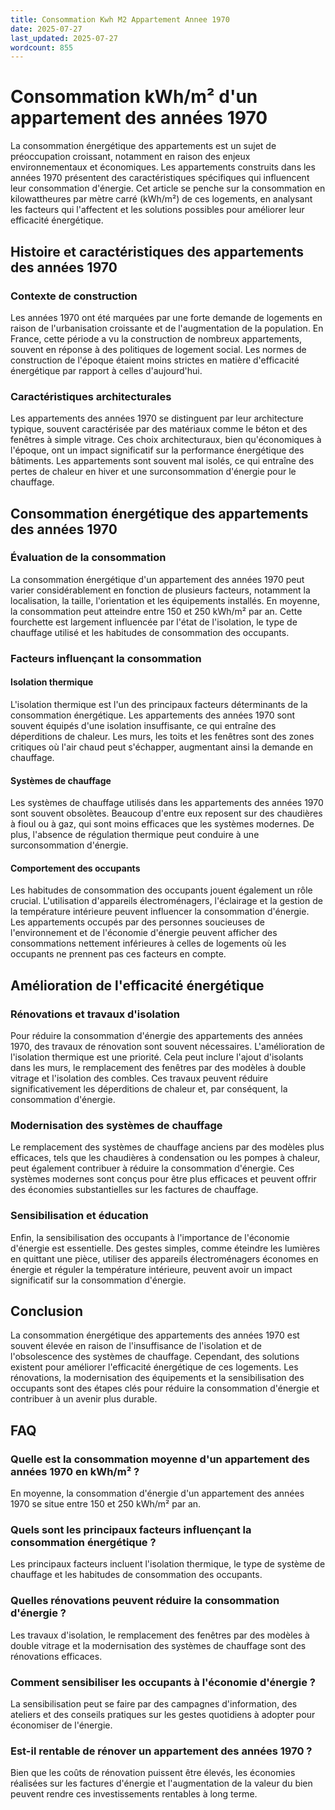 ```yaml
---
title: Consommation Kwh M2 Appartement Annee 1970
date: 2025-07-27
last_updated: 2025-07-27
wordcount: 855
---
```


# Consommation kWh/m² d'un appartement des années 1970

La consommation énergétique des appartements est un sujet de préoccupation croissant, notamment en raison des enjeux environnementaux et économiques. Les appartements construits dans les années 1970 présentent des caractéristiques spécifiques qui influencent leur consommation d'énergie. Cet article se penche sur la consommation en kilowattheures par mètre carré (kWh/m²) de ces logements, en analysant les facteurs qui l'affectent et les solutions possibles pour améliorer leur efficacité énergétique.

## Histoire et caractéristiques des appartements des années 1970

### Contexte de construction

Les années 1970 ont été marquées par une forte demande de logements en raison de l'urbanisation croissante et de l'augmentation de la population. En France, cette période a vu la construction de nombreux appartements, souvent en réponse à des politiques de logement social. Les normes de construction de l'époque étaient moins strictes en matière d'efficacité énergétique par rapport à celles d'aujourd'hui.

### Caractéristiques architecturales

Les appartements des années 1970 se distinguent par leur architecture typique, souvent caractérisée par des matériaux comme le béton et des fenêtres à simple vitrage. Ces choix architecturaux, bien qu'économiques à l'époque, ont un impact significatif sur la performance énergétique des bâtiments. Les appartements sont souvent mal isolés, ce qui entraîne des pertes de chaleur en hiver et une surconsommation d'énergie pour le chauffage.

## Consommation énergétique des appartements des années 1970

### Évaluation de la consommation

La consommation énergétique d'un appartement des années 1970 peut varier considérablement en fonction de plusieurs facteurs, notamment la localisation, la taille, l'orientation et les équipements installés. En moyenne, la consommation peut atteindre entre 150 et 250 kWh/m² par an. Cette fourchette est largement influencée par l'état de l'isolation, le type de chauffage utilisé et les habitudes de consommation des occupants.

### Facteurs influençant la consommation

#### Isolation thermique

L'isolation thermique est l'un des principaux facteurs déterminants de la consommation énergétique. Les appartements des années 1970 sont souvent équipés d'une isolation insuffisante, ce qui entraîne des déperditions de chaleur. Les murs, les toits et les fenêtres sont des zones critiques où l'air chaud peut s'échapper, augmentant ainsi la demande en chauffage.

#### Systèmes de chauffage

Les systèmes de chauffage utilisés dans les appartements des années 1970 sont souvent obsolètes. Beaucoup d'entre eux reposent sur des chaudières à fioul ou à gaz, qui sont moins efficaces que les systèmes modernes. De plus, l'absence de régulation thermique peut conduire à une surconsommation d'énergie.

#### Comportement des occupants

Les habitudes de consommation des occupants jouent également un rôle crucial. L'utilisation d'appareils électroménagers, l'éclairage et la gestion de la température intérieure peuvent influencer la consommation d'énergie. Les appartements occupés par des personnes soucieuses de l'environnement et de l'économie d'énergie peuvent afficher des consommations nettement inférieures à celles de logements où les occupants ne prennent pas ces facteurs en compte.

## Amélioration de l'efficacité énergétique

### Rénovations et travaux d'isolation

Pour réduire la consommation d'énergie des appartements des années 1970, des travaux de rénovation sont souvent nécessaires. L'amélioration de l'isolation thermique est une priorité. Cela peut inclure l'ajout d'isolants dans les murs, le remplacement des fenêtres par des modèles à double vitrage et l'isolation des combles. Ces travaux peuvent réduire significativement les déperditions de chaleur et, par conséquent, la consommation d'énergie.

### Modernisation des systèmes de chauffage

Le remplacement des systèmes de chauffage anciens par des modèles plus efficaces, tels que les chaudières à condensation ou les pompes à chaleur, peut également contribuer à réduire la consommation d'énergie. Ces systèmes modernes sont conçus pour être plus efficaces et peuvent offrir des économies substantielles sur les factures de chauffage.

### Sensibilisation et éducation

Enfin, la sensibilisation des occupants à l'importance de l'économie d'énergie est essentielle. Des gestes simples, comme éteindre les lumières en quittant une pièce, utiliser des appareils électroménagers économes en énergie et réguler la température intérieure, peuvent avoir un impact significatif sur la consommation d'énergie.

## Conclusion

La consommation énergétique des appartements des années 1970 est souvent élevée en raison de l'insuffisance de l'isolation et de l'obsolescence des systèmes de chauffage. Cependant, des solutions existent pour améliorer l'efficacité énergétique de ces logements. Les rénovations, la modernisation des équipements et la sensibilisation des occupants sont des étapes clés pour réduire la consommation d'énergie et contribuer à un avenir plus durable.

## FAQ

### Quelle est la consommation moyenne d'un appartement des années 1970 en kWh/m² ?

En moyenne, la consommation d'énergie d'un appartement des années 1970 se situe entre 150 et 250 kWh/m² par an.

### Quels sont les principaux facteurs influençant la consommation énergétique ?

Les principaux facteurs incluent l'isolation thermique, le type de système de chauffage et les habitudes de consommation des occupants.

### Quelles rénovations peuvent réduire la consommation d'énergie ?

Les travaux d'isolation, le remplacement des fenêtres par des modèles à double vitrage et la modernisation des systèmes de chauffage sont des rénovations efficaces.

### Comment sensibiliser les occupants à l'économie d'énergie ?

La sensibilisation peut se faire par des campagnes d'information, des ateliers et des conseils pratiques sur les gestes quotidiens à adopter pour économiser de l'énergie.

### Est-il rentable de rénover un appartement des années 1970 ?

Bien que les coûts de rénovation puissent être élevés, les économies réalisées sur les factures d'énergie et l'augmentation de la valeur du bien peuvent rendre ces investissements rentables à long terme.